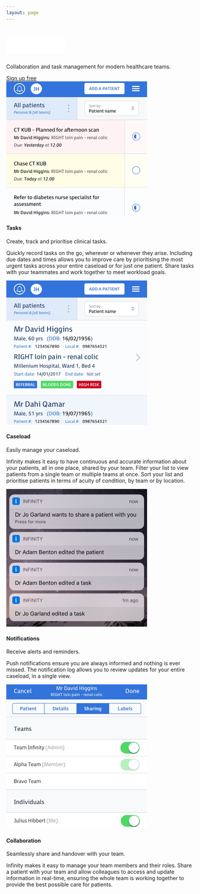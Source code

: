 ```yaml
---
layout: page
---
```


<div class="section persona-bg persona-bg-nurse">
  <div class="container">
    <div class="tagline">
      <h1 class="heading">
        <img src="/assets/images/infinity.png" height="45">
      </h1>
      <p>
        Collaboration and task management for modern healthcare teams.
      </p>
      <a class="btn btn-lg btn-ih-alt" href="/signup">Sign up free</a>
    </div>
  </div>
</div>

<div class="section features">
	<div class="container">
		<div class="row feature-item justify-content-center">
			<div class="col-md-5 text-center text-md-left">
				<img src="assets/images/tasks.png" width="375" class="img-fluid rounded">
			</div>
			<div class="col-md-5 text-center text-md-left">
				<h4 class="feature-title">Tasks</h4>
				<p>Create, track and prioritise clinical tasks.</p>
				<p>Quickly record tasks on the go, wherever or whenever they arise. Including due dates and times allows you to improve care by prioritising the most urgent tasks across your entire caseload or for just one patient. Share tasks with your teammates and work together to meet workload goals.</p>
			</div>
		</div>
		<div class="row feature-item justify-content-center">
			<div class="col-md-5 push-md-5 text-center text-md-right">
				<img src="assets/images/patient-lists.png" width="375" class="img-fluid rounded">
			</div>
			<div class="col-md-5 pull-md-5 text-center text-md-left">
				<h4 class="feature-title">Caseload</h4>
				<p>Easily manage your caseload.</p>
				<p>Infinity makes it easy to have continuous and accurate information about your patients, all in one place, shared by your team. Filter your list to view patients from a single team or multiple teams at once. Sort your list and prioritise patients in terms of acuity of condition, by team or by location.</p>
			</div>
		</div>
		<div class="row feature-item justify-content-center">
			<div class="col-md-5 text-center text-md-left">
				<img src="assets/images/notifications.png" width="375" class="img-fluid rounded">
			</div>
			<div class="col-md-5 text-center text-md-left">
				<h4 class="feature-title">Notifications</h4>
				<p>Receive alerts and reminders.</p>
				<p>Push notifications ensure you are always informed and nothing is ever missed. The notification log allows you to review updates for your entire caseload, in a single view.</p>
			</div>
		</div>
		<div class="row feature-item justify-content-center">
			<div class="col-md-5 push-md-5 text-center text-md-right">
				<img src="assets/images/collaboration.png" width="375" class="img-fluid rounded">
			</div>
			<div class="col-md-5 pull-md-5 text-center text-md-left">
				<h4 class="feature-title">Collaboration</h4>
				<p>Seamlessly share and handover with your team.</p>
				<p>Infinity makes it easy to manage your team members and their roles. Share a patient with your team and allow colleagues to access and update information in real-time, ensuring the whole team is working together to provide the best possible care for patients.</p>
			</div>
		</div>
	</div>
</div>
